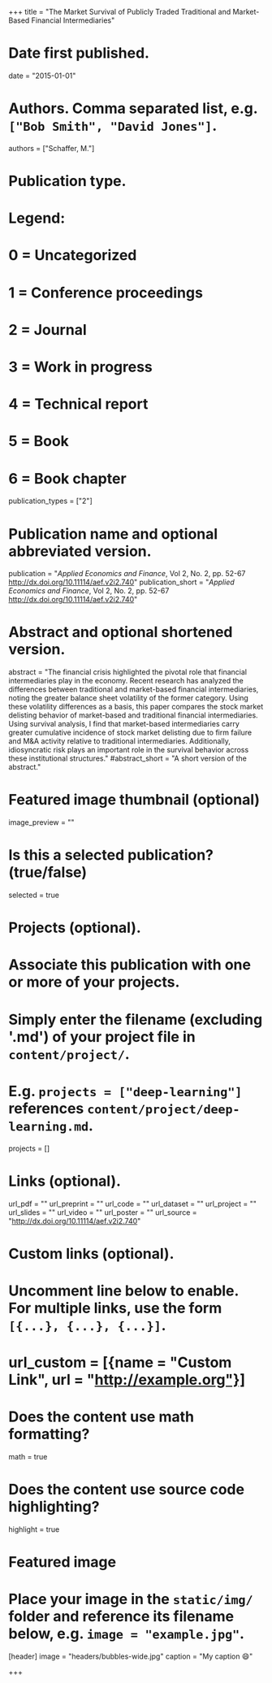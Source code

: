 +++
title = "The Market Survival of Publicly Traded Traditional and Market-Based Financial Intermediaries"

# Date first published.
date = "2015-01-01"

# Authors. Comma separated list, e.g. `["Bob Smith", "David Jones"]`.
authors = ["Schaffer, M."]

# Publication type.
# Legend:
# 0 = Uncategorized
# 1 = Conference proceedings
# 2 = Journal
# 3 = Work in progress
# 4 = Technical report
# 5 = Book
# 6 = Book chapter
publication_types = ["2"]

# Publication name and optional abbreviated version.
publication = "*Applied Economics and Finance*, Vol 2, No. 2, pp. 52-67  http://dx.doi.org/10.11114/aef.v2i2.740"
publication_short = "*Applied Economics and Finance*, Vol 2, No. 2, pp. 52-67  http://dx.doi.org/10.11114/aef.v2i2.740"

# Abstract and optional shortened version.
abstract = "The financial crisis highlighted the pivotal role that financial intermediaries play in the economy. Recent research has analyzed the differences between traditional and market-based financial intermediaries, noting the greater balance sheet volatility of the former category. Using these volatility differences as a basis, this paper compares the stock market delisting behavior of market-based and traditional financial intermediaries. Using survival analysis, I find that market-based intermediaries carry greater cumulative incidence of stock market delisting due to firm failure and M&A activity relative to traditional intermediaries. Additionally, idiosyncratic risk plays an important role in the survival behavior across these institutional structures."
#abstract_short = "A short version of the abstract."

# Featured image thumbnail (optional)
image_preview = ""

# Is this a selected publication? (true/false)
selected = true

# Projects (optional).
#   Associate this publication with one or more of your projects.
#   Simply enter the filename (excluding '.md') of your project file in `content/project/`.
#   E.g. `projects = ["deep-learning"]` references `content/project/deep-learning.md`.
projects = []

# Links (optional).
url_pdf = ""
url_preprint = ""
url_code = ""
url_dataset = ""
url_project = ""
url_slides = ""
url_video = ""
url_poster = ""
url_source = "http://dx.doi.org/10.11114/aef.v2i2.740"

# Custom links (optional).
#   Uncomment line below to enable. For multiple links, use the form `[{...}, {...}, {...}]`.
# url_custom = [{name = "Custom Link", url = "http://example.org"}]

# Does the content use math formatting?
math = true

# Does the content use source code highlighting?
highlight = true

# Featured image
# Place your image in the `static/img/` folder and reference its filename below, e.g. `image = "example.jpg"`.
[header]
image = "headers/bubbles-wide.jpg"
caption = "My caption 😄"

+++
